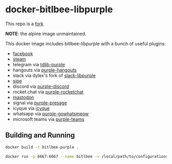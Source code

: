 # docker-bitlbee-libpurple

This repo is a [fork](https://github.com/ezkrg/docker-bitlbee-libpurple)

**__NOTE__**: the alpine image unmaintained.

This docker image includes bitlbee-libpurple with a bunch of useful plugins:

- [facebook](https://github.com/jgeboski/bitlbee-facebook)
- [steam](https://github.com/jgeboski/bitlbee-steam)
- telegram via [tdlib-purple](https://github.com/BenWiederhake/tdlib-purple/)
- hangouts via [purple-hangouts](https://bitbucket.org/EionRobb/purple-hangouts)
- slack via dylex's fork of [slack-libpurple](https://github.com/dylex/slack-libpurple)
- [sipe](https://github.com/tieto/sipe)
- discord via [purple-discord](https://github.com/EionRobb/purple-discord)
- rocket.chat via [purple-rocketchat](https://bitbucket.org/EionRobb/purple-rocketchat)
- [mastodon](https://github.com/kensanata/bitlbee-mastodon)
- signal via [purple-presage](https://github.com/hoehermann/purple-presage)
- icyque via [icyque](https://github.com/EionRobb/icyque)
- whatsapp via [purple-gowhatsmeow](https://github.com/hoehermann/purple-gowhatsapp.git)
- microsoft teams via [purple-teams](https://github.com/EionRobb/purple-teams)

## Building and Running

```bash
docker build -t bitlbee-purple .
```

```bash
docker run -p 6667:6667 --name bitlbee -v /local/path/to/configurations:/var/lib/bitlbee --restart=always --detach bitlbee-purple
```
